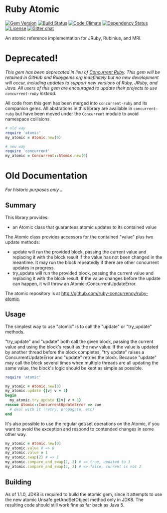 # Ruby Atomic

[![Gem Version](https://badge.fury.io/rb/atomic.svg)](http://badge.fury.io/rb/atomic) [![Build Status](https://travis-ci.org/ruby-concurrency/atomic.svg?branch=master)](https://travis-ci.org/ruby-concurrency/atomic) [![Code Climate](https://codeclimate.com/github/ruby-concurrency/atomic.svg)](https://codeclimate.com/github/ruby-concurrency/atomic) [![Dependency Status](https://gemnasium.com/ruby-concurrency/atomic.svg)](https://gemnasium.com/ruby-concurrency/atomic) [![License](https://img.shields.io/badge/license-Apache-green.svg)](http://opensource.org/licenses/Apache-2.0) [![Gitter chat](http://img.shields.io/badge/gitter-join%20chat%20%E2%86%92-brightgreen.svg)](https://gitter.im/ruby-concurrency/concurrent-ruby)

An atomic reference implementation for JRuby, Rubinius, and MRI.

# Deprecated!

*This gem has been deprecated in lieu of [Concurrent Ruby](http://www.concurrent-ruby.com).
This gem will be retained in GitHub and Rubygems.org indefinitely but no new development
will occur, including updates to support new versions of Ruby, JRuby, and Java. All users
of this gem are encouraged to update their projects to use `concurrent-ruby` instead.*

All code from this gem has been merged into `concurrent-ruby` and its companion gems.
All abstrations in this library are available in `concurrent-ruby` but have been moved
under the `Concurrent` module to avoid namespace collisions.

```ruby
# old way
require 'atomic'
my_atomic = Atomic.new(0)

# new way
require 'concurrent'
my_atomic = Concurrent::Atomic.new(0)
```

# Old Documentation

*For historic purposes only...*

## Summary

This library provides:

* an Atomic class that guarantees atomic updates to its contained value

The Atomic class provides accessors for the contained "value" plus two update methods:

* update will run the provided block, passing the current value and replacing it with the block result if the value has not been changed in the meantime. It may run the block repeatedly if there are other concurrent updates in progress.
* try_update will run the provided block, passing the current value and replacing it with the block result. If the value changes before the update can happen, it will throw an Atomic::ConcurrentUpdateError.

The atomic repository is at http://github.com/ruby-concurrency/ruby-atomic.

## Usage

The simplest way to use "atomic" is to call the "update" or "try_update" methods.

"try_update" and "update" both call the given block, passing the current value and using the block's result as the new value. If the value is updated by another thread before the block completes, "try update" raises a ConcurrentUpdateError and "update" retries the block. Because "update" may call the block several times when multiple threads are all updating the same value, the block's logic should be kept as simple as possible.

```ruby
require 'atomic'

my_atomic = Atomic.new(0)
my_atomic.update {|v| v + 1}
begin
  my_atomic.try_update {|v| v + 1}
rescue Atomic::ConcurrentUpdateError => cue
  # deal with it (retry, propagate, etc)
end
```

It's also possible to use the regular get/set operations on the Atomic, if you want to avoid the exception and respond to contended changes in some other way.

```ruby
my_atomic = Atomic.new(0)
my_atomic.value # => 0
my_atomic.value = 1
my_atomic.swap(2) # => 1
my_atomic.compare_and_swap(2, 3) # => true, updated to 3
my_atomic.compare_and_swap(2, 3) # => false, current is not 2
```

## Building

As of 1.1.0, JDK8 is required to build the atomic gem, since it attempts to use the new atomic Unsafe.getAndSetObject method only in JDK8. The resulting code should still work fine as far back as Java 5.
